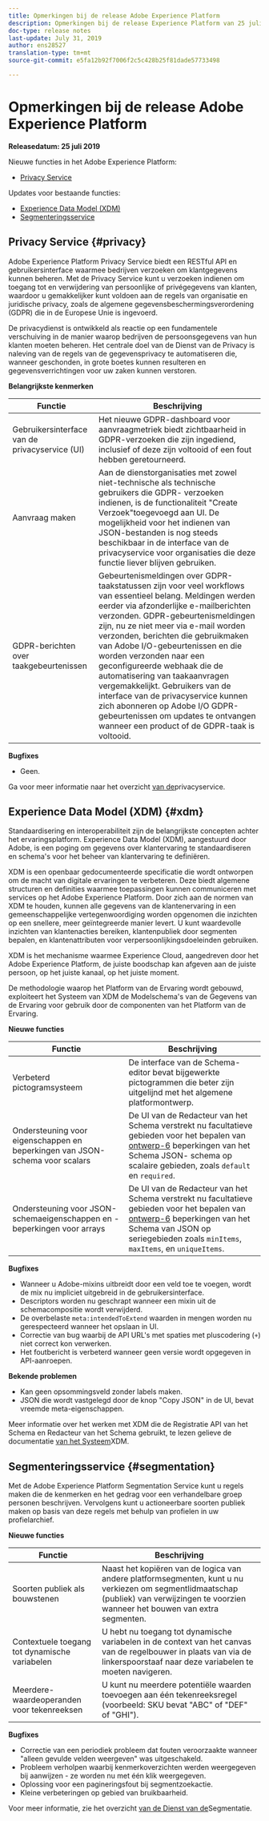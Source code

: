 ```yaml
---
title: Opmerkingen bij de release Adobe Experience Platform
description: Opmerkingen bij de release Experience Platform van 25 juli 2019
doc-type: release notes
last-update: July 31, 2019
author: ens28527
translation-type: tm+mt
source-git-commit: e5fa12b92f7006f2c5c428b25f81dade57733498

---
```



# Opmerkingen bij de release Adobe Experience Platform

**Releasedatum: 25 juli 2019**

Nieuwe functies in het Adobe Experience Platform:

* [Privacy Service](#privacy)

Updates voor bestaande functies:

* [Experience Data Model (XDM)](#xdm)
* [Segmenteringsservice](#segmentation)

## Privacy Service {#privacy}

Adobe Experience Platform Privacy Service biedt een RESTful API en gebruikersinterface waarmee bedrijven verzoeken om klantgegevens kunnen beheren. Met de Privacy Service kunt u verzoeken indienen om toegang tot en verwijdering van persoonlijke of privégegevens van klanten, waardoor u gemakkelijker kunt voldoen aan de regels van organisatie en juridische privacy, zoals de algemene gegevensbeschermingsverordening (GDPR) die in de Europese Unie is ingevoerd.

De privacydienst is ontwikkeld als reactie op een fundamentele verschuiving in de manier waarop bedrijven de persoonsgegevens van hun klanten moeten beheren. Het centrale doel van de Dienst van de Privacy is naleving van de regels van de gegevensprivacy te automatiseren die, wanneer geschonden, in grote boetes kunnen resulteren en gegevensverrichtingen voor uw zaken kunnen verstoren.

**Belangrijkste kenmerken**

| Functie | Beschrijving |
|---|---|
| Gebruikersinterface van de privacyservice (UI) | Het nieuwe GDPR-dashboard voor aanvraagmetriek biedt zichtbaarheid in GDPR-verzoeken die zijn ingediend, inclusief of deze zijn voltooid of een fout hebben geretourneerd. |
| Aanvraag maken | Aan de dienstorganisaties met zowel niet-technische als technische gebruikers die GDPR- verzoeken indienen, is de functionaliteit &quot;Create Verzoek&quot;toegevoegd aan UI. De mogelijkheid voor het indienen van JSON-bestanden is nog steeds beschikbaar in de interface van de privacyservice voor organisaties die deze functie liever blijven gebruiken. |
| GDPR-berichten over taakgebeurtenissen | Gebeurtenismeldingen over GDPR-taakstatussen zijn voor veel workflows van essentieel belang. Meldingen werden eerder via afzonderlijke e-mailberichten verzonden. GDPR-gebeurtenismeldingen zijn, nu ze niet meer via e-mail worden verzonden, berichten die gebruikmaken van Adobe I/O-gebeurtenissen en die worden verzonden naar een geconfigureerde webhaak die de automatisering van taakaanvragen vergemakkelijkt. Gebruikers van de interface van de privacyservice kunnen zich abonneren op Adobe I/O GDPR-gebeurtenissen om updates te ontvangen wanneer een product of de GDPR-taak is voltooid. |

**Bugfixes**

* Geen.

Ga voor meer informatie naar het overzicht [van de](../../privacy-service/home.md)privacyservice.

## Experience Data Model (XDM) {#xdm}

Standaardisering en interoperabiliteit zijn de belangrijkste concepten achter het ervaringsplatform. Experience Data Model (XDM), aangestuurd door Adobe, is een poging om gegevens over klantervaring te standaardiseren en schema&#39;s voor het beheer van klantervaring te definiëren.

XDM is een openbaar gedocumenteerde specificatie die wordt ontworpen om de macht van digitale ervaringen te verbeteren. Deze biedt algemene structuren en definities waarmee toepassingen kunnen communiceren met services op het Adobe Experience Platform. Door zich aan de normen van XDM te houden, kunnen alle gegevens van de klantenervaring in een gemeenschappelijke vertegenwoordiging worden opgenomen die inzichten op een snellere, meer geïntegreerde manier levert. U kunt waardevolle inzichten van klantenacties bereiken, klantenpubliek door segmenten bepalen, en klantenattributen voor verpersoonlijkingsdoeleinden gebruiken.

XDM is het mechanisme waarmee Experience Cloud, aangedreven door het Adobe Experience Platform, de juiste boodschap kan afgeven aan de juiste persoon, op het juiste kanaal, op het juiste moment.

De methodologie waarop het Platform van de Ervaring wordt gebouwd, exploiteert het Systeem van XDM de Modelschema&#39;s van de Gegevens van de Ervaring voor gebruik door de componenten van het Platform van de Ervaring.

**Nieuwe functies**

| Functie | Beschrijving |
|---|---|
| Verbeterd pictogramsysteem | De interface van de Schema-editor bevat bijgewerkte pictogrammen die beter zijn uitgelijnd met het algemene platformontwerp. |
| Ondersteuning voor eigenschappen en beperkingen van JSON-schema voor scalars | De UI van de Redacteur van het Schema verstrekt nu facultatieve gebieden voor het bepalen van [ontwerp-6](https://tools.ietf.org/html/draft-wright-json-schema-01) beperkingen van het Schema JSON- schema op scalaire gebieden, zoals `default` en `required`. |
| Ondersteuning voor JSON-schemaeigenschappen en -beperkingen voor arrays | De UI van de Redacteur van het Schema verstrekt nu facultatieve gebieden voor het bepalen van [ontwerp-6](https://tools.ietf.org/html/draft-wright-json-schema-01) beperkingen van het Schema van JSON op seriegebieden zoals `minItems`, `maxItems`, en `uniqueItems`. |

**Bugfixes**

* Wanneer u Adobe-mixins uitbreidt door een veld toe te voegen, wordt de mix nu impliciet uitgebreid in de gebruikersinterface.
* Descriptors worden nu geschrapt wanneer een mixin uit de schemacompositie wordt verwijderd.
* De overbelaste `meta:intendedToExtend` waarden in mengen worden nu gerespecteerd wanneer het opslaan in UI.
* Correctie van bug waarbij de API URL&#39;s met spaties met pluscodering (`+`) niet correct kon verwerken.
* Het foutbericht is verbeterd wanneer geen versie wordt opgegeven in API-aanroepen.

**Bekende problemen**

* Kan geen opsommingsveld zonder labels maken.
* JSON die wordt vastgelegd door de knop &quot;Copy JSON&quot; in de UI, bevat vreemde meta-eigenschappen.

Meer informatie over het werken met XDM die de Registratie API van het Schema en Redacteur van het Schema gebruikt, te lezen gelieve de documentatie [van het Systeem](../../xdm/home.md)XDM.

## Segmenteringsservice {#segmentation}

Met de Adobe Experience Platform Segmentation Service kunt u regels maken die de kenmerken en het gedrag voor een verhandelbare groep personen beschrijven. Vervolgens kunt u actioneerbare soorten publiek maken op basis van deze regels met behulp van profielen in uw profielarchief.

**Nieuwe functies**

| Functie | Beschrijving |
| -----------| ---------- |
| Soorten publiek als bouwstenen | Naast het kopiëren van de logica van andere platformsegmenten, kunt u nu verkiezen om segmentlidmaatschap (publiek) van verwijzingen te voorzien wanneer het bouwen van extra segmenten. |
| Contextuele toegang tot dynamische variabelen | U hebt nu toegang tot dynamische variabelen in de context van het canvas van de regelbouwer in plaats van via de linkerspoorstaaf naar deze variabelen te moeten navigeren. |
| Meerdere-waardeoperanden voor tekenreeksen | U kunt nu meerdere potentiële waarden toevoegen aan één tekenreeksregel (voorbeeld: SKU bevat &quot;ABC&quot; of &quot;DEF&quot; of &quot;GHI&quot;). |

**Bugfixes**

* Correctie van een periodiek probleem dat fouten veroorzaakte wanneer &quot;alleen gevulde velden weergeven&quot; was uitgeschakeld.
* Probleem verholpen waarbij kenmerkoverzichten werden weergegeven bij aanwijzen - ze worden nu met één klik weergegeven.
* Oplossing voor een pagineringsfout bij segmentzoekactie.
* Kleine verbeteringen op gebied van bruikbaarheid.

Voor meer informatie, zie het overzicht [van de Dienst van de](../../segmentation/home.md)Segmentatie.